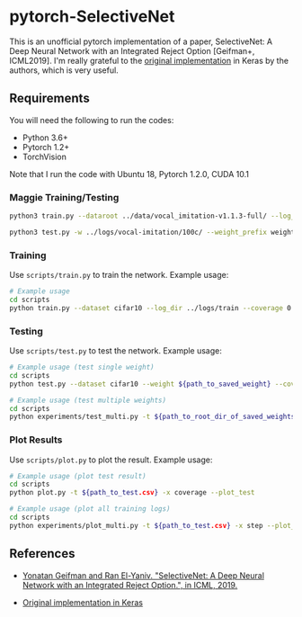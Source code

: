# pytorch-SelectiveNet

This is an unofficial pytorch implementation of a paper, SelectiveNet: A Deep Neural Network with an Integrated Reject Option [Geifman+, ICML2019].
I'm really grateful to the [original implementation](https://github.com/anonygit32/SelectiveNet) in Keras by the authors, which is very useful.

## Requirements

You will need the following to run the codes:
- Python 3.6+
- Pytorch 1.2+
- TorchVision

Note that I run the code with Ubuntu 18, Pytorch 1.2.0, CUDA 10.1

### Maggie Training/Testing
```bash
python3 train.py --dataroot ../data/vocal_imitation-v1.1.3-full/ --log_dir ../logs/vocal-imitation/100c --coverage 1.0 --lr 0.0032 --num_epochs 100

python3 test.py -w ../logs/vocal-imitation/100c/ --weight_prefix weight_final_ --dataroot ../data/vocal_imitation-v1.1.3-full/ --coverage 1.0
```

### Training
Use `scripts/train.py` to train the network. Example usage:
```bash
# Example usage
cd scripts
python train.py --dataset cifar10 --log_dir ../logs/train --coverage 0.7 
```

### Testing
Use `scripts/test.py` to test the network. Example usage:
```bash
# Example usage (test single weight)
cd scripts
python test.py --dataset cifar10 --weight ${path_to_saved_weight} --coverage 0.7

# Example usage (test multiple weights)
cd scripts
python experiments/test_multi.py -t ${path_to_root_dir_of_saved_weights} -d cifar10
```

### Plot Results
Use `scripts/plot.py` to plot the result. Example usage:
```bash
# Example usage (plot test result)
cd scripts
python plot.py -t ${path_to_test.csv} -x coverage --plot_test

# Example usage (plot all training logs)
cd scripts
python experiments/plot_multi.py -t ${path_to_test.csv} -x step --plot_all
```

## References

- [Yonatan Geifman and Ran El-Yaniv. "SelectiveNet: A Deep Neural Network with an Integrated Reject Option.", in ICML, 2019.][1]
   
- [Original implementation in Keras][2]

[1]: https://arxiv.org/abs/1901.09192
[2]: https://github.com/geifmany/selectivenet